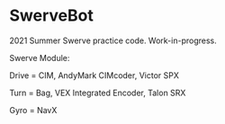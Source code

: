 # SwerveBot

2021 Summer Swerve practice code.  Work-in-progress.

Swerve Module:

Drive = CIM, AndyMark CIMcoder, Victor SPX

Turn = Bag, VEX Integrated Encoder, Talon SRX

Gyro = NavX
